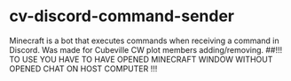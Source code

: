 # cv-discord-command-sender
Minecraft is a bot that executes commands when receiving a command in Discord. Was made for Cubeville CW plot members adding/removing.
##!!! TO USE YOU HAVE TO HAVE OPENED MINECRAFT WINDOW WITHOUT OPENED CHAT ON HOST COMPUTER !!!
